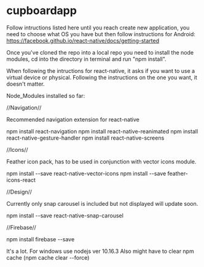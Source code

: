 # cupboardapp

Follow intructions listed here until you reach create new application, you need to choose what OS you have but then follow instructions for Android:
  https://facebook.github.io/react-native/docs/getting-started

Once you've cloned the repo into a local repo you need to install the node modules,
cd into the directory in terminal and run "npm install".

When following the intructions for react-native, it asks if you want to use a virtual device or physical.
Following the instructions on the one you want, it doesn't matter.

Node_Modules installed so far:

//Navigation//

Recommended navigation extension for react-native

npm install react-navigation
npm install react-native-reanimated
npm install react-native-gesture-handler
npm install react-native-screens

//Icons//

Feather icon pack, has to be used in conjunction with vector icons module.

npm install --save react-native-vector-icons
npm install --save feather-icons-react

//Design//

Currently only snap carousel is included but not displayed will update soon.

npm install --save react-native-snap-carousel

//Firebase//

npm install firebase --save

It's a lot. For windows use nodejs ver 10.16.3
Also might have to clear npm cache (npm cache clear --force)
